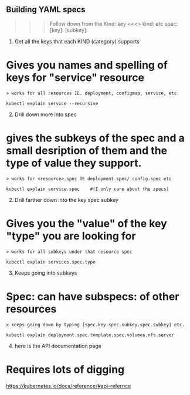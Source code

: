 ## Building YAML specs

>>>  Follow down from the Kind: key   <<<>
    kind: <service> <deployment> <configmap> etc
    spec:
    [key]:
        [subkey]:


1. Get all the keys that each KIND (category) supports
  # Gives you names and spelling of keys for "service" resource
    > works for all resources IE. deployment, configmap, service, etc.

```shell
kubectl explain service --recursive     
```


2. Drill down more into spec
  # gives the subkeys of the spec and a small desription of them and the type of value they support.
    > works for <resource>.spec IE deployment.spec/ config.spec etc

```shell
kubectl explain service.spec    #(I only care about the specs)
```

2. Drill farther down into the key spec subkey 
  # Gives you the "value" of the key "type" you are looking for
    > works for all subkeys under that resource spec   

```shell
kubectl explain services.spec.type 
```

3. Keeps going into subkeys   <this example is on deployment resources going down into specs>
  # Spec: can have subspecs: of other resources
    > keeps going down by typing [spec.key.spec.subkey.spec.subkey] etc.

```shell
kubectl explain deployment.spec.template.spec.volumes.nfs.server
```

4. here is the API documentation page 
  # Requires lots of digging

https://kubernetes.io/docs/reference/#api-refernce
  

